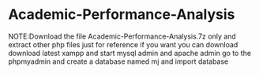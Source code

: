 # Academic-Performance-Analysis
NOTE:Download the file Academic-Performance-Analysis.7z only and extract other php files just for reference if you want you can download
download latest xampp and start mysql admin and apache admin go to the phpmyadmin and create a database named mj and import database
